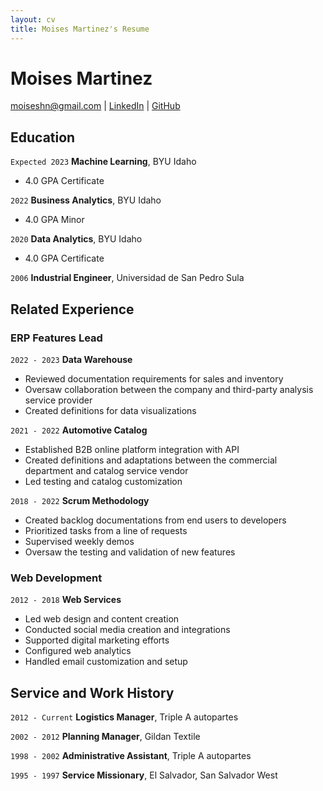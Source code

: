 ```yaml
---
layout: cv
title: Moises Martinez's Resume
---
```

# Moises Martinez

<div id="webaddress">
<a href="moiseshn@gmail.com">moiseshn@gmail.com</a>
| <a href="www.linkedin.com/in/moiseshn">LinkedIn</a>
| <a href="https://github.com/moiseshn">GitHub</a>
</div>

## Education

`Expected 2023`
__Machine Learning__, BYU Idaho

- 4.0 GPA Certificate

`2022`
__Business Analytics__, BYU Idaho

- 4.0 GPA Minor

`2020`
__Data Analytics__, BYU Idaho

-  4.0 GPA Certificate

`2006`
__Industrial Engineer__, Universidad de San Pedro Sula



## Related Experience

### ERP Features Lead

`2022 - 2023`
__Data Warehouse__

- Reviewed documentation requirements for sales and inventory 
- Oversaw collaboration between the company and third-party analysis service provider
- Created definitions for data visualizations

`2021 - 2022`
__Automotive Catalog__

- Established B2B online platform integration with API
- Created definitions and adaptations between the commercial department and catalog service vendor
- Led testing and catalog customization

`2018 - 2022`
__Scrum Methodology__

- Created backlog documentations from end users to developers
- Prioritized tasks from a line of requests
- Supervised weekly demos
- Oversaw the testing and validation of new features

### Web Development

`2012 - 2018`
__Web Services__

- Led web design and content creation
- Conducted social media creation and integrations
- Supported digital marketing efforts
- Configured web analytics
- Handled email customization and setup

## Service and Work History

`2012 - Current`
__Logistics Manager__, Triple A autopartes

`2002 - 2012`
__Planning Manager__, Gildan Textile

`1998 - 2002`
__Administrative Assistant__, Triple A autopartes

`1995 - 1997`
__Service Missionary__, El Salvador, San Salvador West



<!-- ### Footer

Last updated: December 2022 -->


